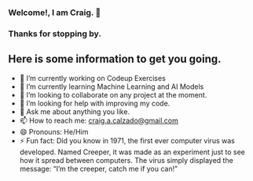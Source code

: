 ### Welcome!, I am Craig. 👋
### Thanks for stopping by.

## Here is some information to get you going.

- 🔭 I’m currently working on Codeup Exercises
- 🌱 I’m currently learning Machine Learning and AI Models
- 👯 I’m looking to collaborate on any project at the moment.
- 🤔 I’m looking for help with improving my code.
- 💬 Ask me about anything you like.
- 📫 How to reach me: craig.a.calzado@gmail.com
- 😄 Pronouns: He/Him
- ⚡ Fun fact: Did you know in 1971, the first ever computer virus was developed. Named Creeper, it was made as an experiment just to see how it spread between computers. The virus simply displayed the message: “I’m the creeper, catch me if you can!”
